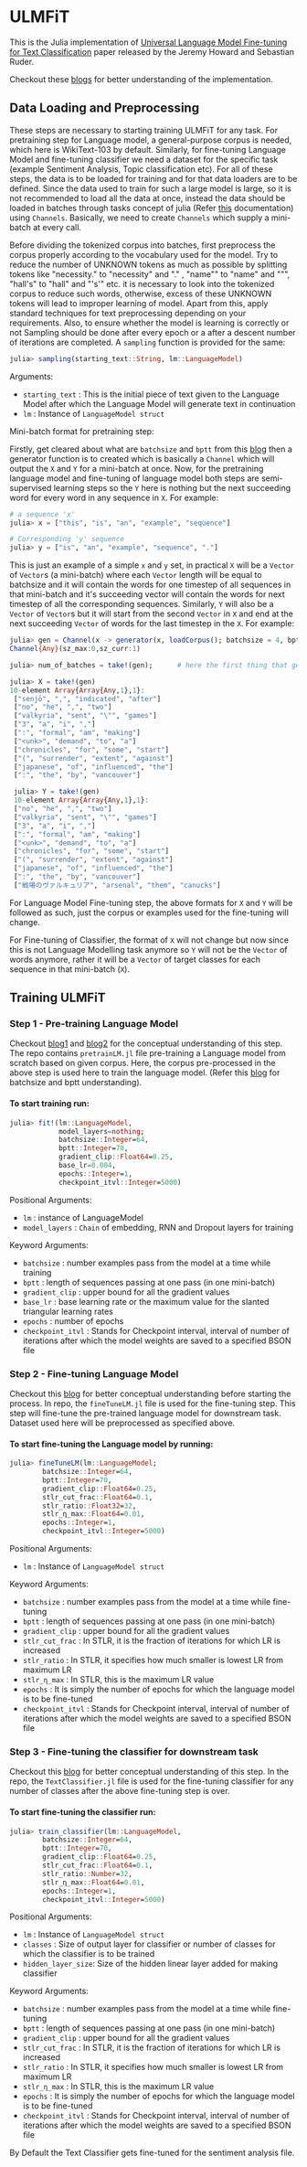 # ULMFiT

This is the Julia implementation of [Universal Language Model Fine-tuning for Text Classification](https://arxiv.org/pdf/1801.06146.pdf) paper released by the Jeremy Howard and Sebastian Ruder.

Checkout these [blogs](https://nextjournal.com/ComputerMaestro) for better understanding of the implementation.

## Data Loading and Preprocessing

These steps are necessary to starting training ULMFiT for any task. For pretraining step for Language model, a general-purpose corpus is needed, which here is WikiText-103 by default. Similarly, for fine-tuning Language Model and fine-tuning classifier we need a dataset for the specific task (example Sentiment Analysis, Topic classification etc). For all of these steps, the data is to be loaded for training and for that data loaders are to be defined. Since the data used to train for such a large model is large, so it is not recommended to load all the data at once, instead the data should be loaded in batches through tasks concept of julia (Refer [this](https://docs.julialang.org/en/v1.0/manual/control-flow/#man-tasks-1) documentation) using `Channels`. Basically, we need to create `Channels` which supply a mini-batch at every call.

Before dividing the tokenized corpus into batches, first preprocess the corpus properly according to the vocabulary used for the model. Try to reduce the number of UNKNOWN tokens as much as possible by splitting tokens like "necessity." to "necessity" and "." , "name"" to "name" and """, "hall's" to "hall" and "'s'" etc. it is necessary to look into the tokenized corpus to reduce such words, otherwise, excess of these UNKNOWN tokens will lead to improper learning of model.
Apart from this, apply standard techniques for text preprocessing depending on your requirements. Also, to ensure whether the model is learning is correctly or not Sampling should be done after every epoch or a after a descent number of iterations are completed. A `sampling` function is provided for the same:

```julia
julia> sampling(starting_text::String, lm::LanguageModel)
```

Arguments:

 * `starting_text` : This is the initial piece of text given to the Language Model after which the Language Model will generate text in continuation
 * `lm`            : Instance of `LanguageModel struct`

Mini-batch format for pretraining step:

Firstly, get cleared about what are `batchsize` and `bptt` from this [blog](https://nextjournal.com/ComputerMaestro/jsoc19-practical-implementation-of-ulmfit-in-julia-2) then a generator function is to created which is basically a `Channel` which will output the `X` and `Y` for a mini-batch at once.
Now, for the pretraining language model and fine-tuning of language model both steps are semi-supervised learning steps so the `Y` here is nothing but the next succeeding word for every word in any sequence in `X`. For example:

```julia
# a sequence 'x'
julia> x = ["this", "is", "an", "example", "sequence"]

# Corresponding 'y' sequence
julia> y = ["is", "an", "example", "sequence", "."]
```

This is just an example of a simple `x` and  `y` set, in practical `X` will be a `Vector` of `Vector`s (a mini-batch) where each `Vector` length will be equal to batchsize and it will contain the words for one timestep of all sequences in that mini-batch and it's succeeding vector will contain the words for next timestep of all the corresponding sequences. Similarly, `Y` will also be a `Vector` of `Vector`s but it will start from the second `Vector` in `X` and end at the next succeeding `Vector` of words for the last timestep in the `X`. For example:

```julia
julia> gen = Channel(x -> generator(x, loadCorpus(); batchsize = 4, bptt = 10));
Channel{Any}(sz_max:0,sz_curr:1)

julia> num_of_batches = take!(gen);      # here the first thing that generator gives is number of batches which it can give

julia> X = take!(gen)
10-element Array{Array{Any,1},1}:
 ["senjō", ",", "indicated", "after"]   
 ["no", "he", ",", "two"]               
 ["valkyria", "sent", "\"", "games"]    
 ["3", "a", "i", ","]                   
 [":", "formal", "am", "making"]        
 ["<unk>", "demand", "to", "a"]         
 ["chronicles", "for", "some", "start"]
 ["(", "surrender", "extent", "against"]
 ["japanese", "of", "influenced", "the"]
 [":", "the", "by", "vancouver"]

 julia> Y = take!(gen)
 10-element Array{Array{Any,1},1}:
 ["no", "he", ",", "two"]                    
 ["valkyria", "sent", "\"", "games"]         
 ["3", "a", "i", ","]                        
 [":", "formal", "am", "making"]             
 ["<unk>", "demand", "to", "a"]              
 ["chronicles", "for", "some", "start"]      
 ["(", "surrender", "extent", "against"]     
 ["japanese", "of", "influenced", "the"]     
 [":", "the", "by", "vancouver"]             
 ["戦場のヴァルキュリア", "arsenal", "them", "canucks"]
```

For Language Model Fine-tuning step, the above formats for `X` and `Y` will be followed as such, just the corpus or examples used for the fine-tuning will change.

For Fine-tuning of Classifier, the format of `X` will not change but now since this is not Language Modelling task anymore so `Y` will not be the `Vector` of words anymore, rather it will be a `Vector` of target classes for each sequence in that mini-batch (`X`).

## Training ULMFiT
### Step 1 - Pre-training Language Model

Checkout [blog1](https://nextjournal.com/ComputerMaestro/jsoc19-practical-implementation-of-ulmfit-for-text-clasification) and [blog2](https://nextjournal.com/ComputerMaestro/jsoc19-practical-implementation-of-ulmfit-in-julia-2) for the conceptual understanding of this step.
The repo contains `pretrainLM.jl` file pre-training a Language model from scratch based on given corpus. Here, the corpus pre-processed in the above step is used here to train the language model. (Refer this [blog](https://nextjournal.com/ComputerMaestro/jsoc19-practical-implementation-of-ulmfit-in-julia-2) for batchsize and bptt understanding).

#### To start training run:

```julia
julia> fit!(lm::LanguageModel,
            model_layers=nothing;
            batchsize::Integer=64,
            bptt::Integer=70,
            gradient_clip::Float64=0.25,
            base_lr=0.004,
            epochs::Integer=1,
            checkpoint_itvl::Integer=5000)
```

Positional Arguments:

 * `lm`               : instance of LanguageModel
 * `model_layers`     : `Chain` of embedding, RNN and Dropout layers for training

Keyword Arguments:

 * `batchsize`        : number examples pass from the model at a time while training
 * `bptt`             : length of sequences passing at one pass (in one mini-batch)
 * `gradient_clip`    : upper bound for all the gradient values
 * `base_lr`          : base learning rate or the maximum value for the slanted triangular learning rates
 * `epochs`           : number of epochs
 * `checkpoint_itvl`  : Stands for Checkpoint interval, interval of number of iterations after which the model weights are saved to a specified BSON file

### Step 2 - Fine-tuning Language Model

Checkout this [blog](https://nextjournal.com/ComputerMaestro/jsoc19-practical-implementation-of-ulmfit-in-julia-3) for better conceptual understanding before starting the process.
In repo, the `fineTuneLM.jl` file is used for the fine-tuning step. This step will fine-tune the pre-trained language model for downstream task. Dataset used here will be preprocessed as specified above.

#### To start fine-tuning the Language model by running:

```julia
julia> fineTuneLM(lm::LanguageModel;
        batchsize::Integer=64,
        bptt::Integer=70,
        gradient_clip::Float64=0.25,
        stlr_cut_frac::Float64=0.1,
        stlr_ratio::Float32=32,
        stlr_η_max::Float64=0.01,
        epochs::Integer=1,
        checkpoint_itvl::Integer=5000)
```

Positional Arguments:

 * `lm`               : Instance of `LanguageModel struct`

Keyword Arguments:

 * `batchsize`        : number examples pass from the model at a time while fine-tuning
 * `bptt`             : length of sequences passing at one pass (in one mini-batch)
 * `gradient_clip`    : upper bound for all the gradient values
 * `stlr_cut_frac`    : In STLR, it is the fraction of iterations for which LR is increased
 * `stlr_ratio`       : In STLR, it specifies how much smaller is lowest LR from maximum LR
 * `stlr_η_max`       : In STLR, this is the maximum LR value
 * `epochs`           : It is simply the number of epochs for which the language model is to be fine-tuned
 * `checkpoint_itvl`  : Stands for Checkpoint interval, interval of number of iterations after which the model weights are saved to a specified BSON file

### Step 3 - Fine-tuning the classifier for downstream task

Checkout this [blog](https://nextjournal.com/ComputerMaestro/jsoc19-practical-implementation-of-ulmfit-in-julia-4) for better conceptual understanding of this step.
In the repo, the `TextClassifier.jl` file is used for the fine-tuning classifier for any number of classes after the above fine-tuning step is over.

#### To start fine-tuning the classifier run:

```julia
julia> train_classifier(lm::LanguageModel,
        batchsize::Integer=64,
        bptt::Integer=70,
        gradient_clip::Float64=0.25,
        stlr_cut_frac::Float64=0.1,
        stlr_ratio::Number=32,
        stlr_η_max::Float64=0.01,
        epochs::Integer=1,
        checkpoint_itvl::Integer=5000)
```

Positional Arguments:

* `lm`               : Instance of `LanguageModel struct`
* `classes`          : Size of output layer for classifier or number of classes for which the classifier is to be trained
* `hidden_layer_size`: Size of the hidden linear layer added for making classifier

Keyword Arguments:

* `batchsize`        : number examples pass from the model at a time while fine-tuning
* `bptt`             : length of sequences passing at one pass (in one mini-batch)
* `gradient_clip`    : upper bound for all the gradient values
* `stlr_cut_frac`    : In STLR, it is the fraction of iterations for which LR is increased
* `stlr_ratio`       : In STLR, it specifies how much smaller is lowest LR from maximum LR
* `stlr_η_max`       : In STLR, this is the maximum LR value
* `epochs`           : It is simply the number of epochs for which the language model is to be fine-tuned
* `checkpoint_itvl`  : Stands for Checkpoint interval, interval of number of iterations after which the model weights are saved to a specified BSON file

By Default the Text Classifier gets fine-tuned for the sentiment analysis file.
